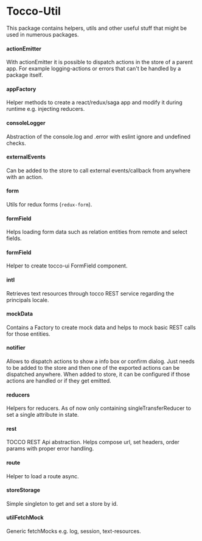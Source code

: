 # Tocco-Util
This package contains helpers, utils and other useful stuff that might be used in numerous packages.

#### actionEmitter
With actionEmitter it is possible to dispatch actions in the store of a parent app.
For example logging-actions or errors that can't be handled by a package itself.

#### appFactory
Helper methods to create a react/redux/saga app and modify it during runtime e.g. injecting reducers.

#### consoleLogger
Abstraction of the console.log and .error with eslint ignore and undefined checks.

#### externalEvents
Can be added to the store to call external events/callback from anywhere with an action.

#### form
Utils for redux forms (`redux-form`).

#### formField
Helps loading form data such as relation entities from remote and select fields.

#### formField
Helper to create tocco-ui FormField component.

#### intl
Retrieves text resources through tocco REST service regarding the principals locale.

#### mockData
Contains a Factory to create mock data and helps to mock basic REST calls for those entities.

#### notifier
Allows to dispatch actions to show a info box or confirm dialog. Just needs to be added to the store and then one of
the exported actions can be dispatched anywhere. When added to store, it can be configured if those actions are
handled or if they get emitted.

#### reducers
Helpers for reducers. As of now only containing singleTransferReducer to set a single attribute in state.

#### rest
TOCCO REST Api abstraction. Helps compose url, set headers, order params with proper error handling.

#### route 
Helper to load a route async.

#### storeStorage
Simple singleton to get and set a store by id.

#### utilFetchMock
Generic fetchMocks e.g. log, session, text-resources.

